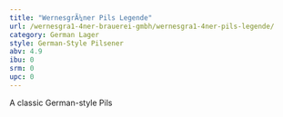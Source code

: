 ```yaml
---
title: "WernesgrÃ¼ner Pils Legende"
url: /wernesgra1-4ner-brauerei-gmbh/wernesgra1-4ner-pils-legende/
category: German Lager
style: German-Style Pilsener
abv: 4.9
ibu: 0
srm: 0
upc: 0
---
```

A classic German-style Pils
